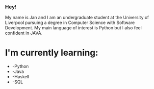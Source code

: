 ### Hey!
My name is Jan and I am an undergraduate student at the University of Liverpool pursuing a degree in Computer Science with Software Development.
My main language of interest is Python but I also feel confident in JAVA. 

# I'm currently learning:
* -Python
* -Java
* -Haskell
* -SQL




<!--
**JanFrackowiak/JanFrackowiak** is a ✨ _special_ ✨ repository because its `README.md` (this file) appears on your GitHub profile.
